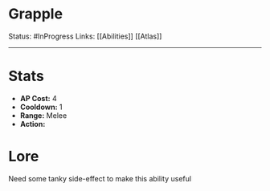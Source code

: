 # Grapple
Status: #InProgress 
Links: [[Abilities]] [[Atlas]]
___
# Stats
- **AP Cost:** 4
- **Cooldown:** 1
- **Range:** Melee
- **Action:** 
# Lore
Need some tanky side-effect to make this ability useful